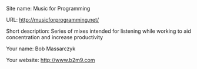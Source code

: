 Site name: Music for Programming

URL: http://musicforprogramming.net/

Short description: Series of mixes intended for listening while working to aid concentration and increase productivity

Your name: Bob Massarczyk

Your website: http://www.b2m9.com
